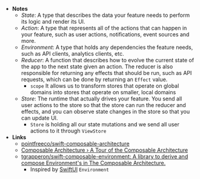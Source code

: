 - **Notes**
	- *State*: A type that describes the data your feature needs to perform its logic and render its UI.
	- *Action*: A type that represents all of the actions that can happen in your feature, such as user actions, notifications, event sources and more.
	- *Environment*: A type that holds any dependencies the feature needs, such as API clients, analytics clients, etc.
	- *Reducer*: A function that describes how to evolve the current state of the app to the next state given an action. The reducer is also responsible for returning any effects that should be run, such as API requests, which can be done by returning an `Effect` value.
		-  `scope` It allows us to transform stores that operate on global domains into stores that operate on smaller, local domains
	- *Store*: The runtime that actually drives your feature. You send all user actions to the store so that the store can run the reducer and effects, and you can observe state changes in the store so that you can update UI.
		- `Store` is holding all our state mutations and we send all user actions to it through `ViewStore`
- **Links**
	- [pointfreeco/swift-composable-architecture](https://github.com/pointfreeco/swift-composable-architecture)
	- [Composable Architecture › A Tour of the Composable Architecture](https://www.pointfree.co/collections/composable-architecture/a-tour-of-the-composable-architecture)
	- [tgrapperon/swift-composable-environment: A library to derive and compose Environment's in The Composable Architecture.](https://github.com/tgrapperon/swift-composable-environment)
		- Inspired by [SwiftUI](../Apple%20Platform%20Frameworks/SwiftUI.md) `Environment`